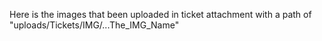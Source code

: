 Here is the images that been uploaded in ticket attachment 
with a path of "uploads/Tickets/IMG/...The_IMG_Name"